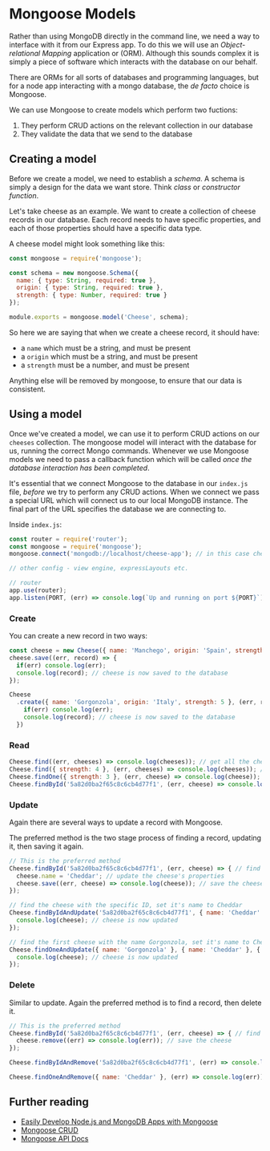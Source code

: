 # Mongoose Models

Rather than using MongoDB directly in the command line, we need a way to interface with it from our Express app. To do this we will use an _Object-relational Mapping_ application or \(ORM\). Although this sounds complex it is simply a piece of software which interacts with the database on our behalf.

There are ORMs for all sorts of databases and programming languages, but for a node app interacting with a mongo database, the _de facto_ choice is Mongoose.

We can use Mongoose to create models which perform two fuctions:

1. They perform CRUD actions on the relevant collection in our database
2. They validate the data that we send to the database

## Creating a model

Before we create a model, we need to establish a _schema_. A schema is simply a design for the data we want store. Think _class_ or _constructor function_.

Let's take cheese as an example. We want to create a collection of cheese records in our database. Each record needs to have specific properties, and each of those properties should have a specific data type.

A cheese model might look something like this:

```js
const mongoose = require('mongoose');

const schema = new mongoose.Schema({
  name: { type: String, required: true },
  origin: { type: String, required: true },
  strength: { type: Number, required: true }
});

module.exports = mongoose.model('Cheese', schema);
```

So here we are saying that when we create a cheese record, it should have:

* a `name` which must be a string, and must be present
* a `origin` which must be a string, and must be present
* a `strength` must be a number, and must be present

Anything else will be removed by mongoose, to ensure that our data is consistent.

## Using a model

Once we've created a model, we can use it to perform CRUD actions on our `cheeses` collection. The mongoose model will interact with the database for us, running the correct Mongo commands. Whenever we use Mongoose models we need to pass a callback function which will be called _once the database interaction has been completed_.

It's essential that we connect Mongoose to the database in our `index.js` file, _before_ we try to perform any CRUD actions. When we connect we pass a special URL which will connect us to our local MongoDB instance. The final part of the URL specifies the database we are connecting to.

Inside `index.js`:

```js
const router = require('router');
const mongoose = require('mongoose');
mongoose.connect('mongodb://localhost/cheese-app'); // in this case cheese-app would be the name of the database

// other config - view engine, expressLayouts etc.

// router
app.use(router);
app.listen(PORT, (err) => console.log(`Up and running on port ${PORT}`));
```

### Create

You can create a new record in two ways:

```js
const cheese = new Cheese({ name: 'Manchego', origin: 'Spain', strength: 3 }); // cheese is created in memory
cheese.save((err, record) => {
  if(err) console.log(err);
  console.log(record); // cheese is now saved to the database
});
```

```js
Cheese
  .create({ name: 'Gorgonzola', origin: 'Italy', strength: 5 }, (err, record) => {
    if(err) console.log(err);
    console.log(record); // cheese is now saved to the database
  })
```

### Read

```js
Cheese.find((err, cheeses) => console.log(cheeses)); // get all the cheeses
Cheese.find({ strength: 4 }, (err, cheeses) => console.log(cheeses)); // get all the cheeses that have a strength of 4
Cheese.findOne({ strength: 3 }, (err, cheese) => console.log(cheese)); // get the first cheese that has a strength of 3
Cheese.findById('5a82d0ba2f65c8c6cb4d77f1', (err, cheese) => console.log(cheese)); // get the cheese with a specific ID
```

### Update

Again there are several ways to update a record with Mongoose.

The preferred method is the two stage process of finding a record, updating it, then saving it again.

```js
// This is the preferred method
Cheese.findById('5a82d0ba2f65c8c6cb4d77f1', (err, cheese) => { // find a specific cheese
  cheese.name = 'Cheddar'; // update the cheese's properties
  cheese.save((err, cheese) => console.log(cheese)); // save the cheese
});

// find the cheese with the specific ID, set it's name to Cheddar
Cheese.findByIdAndUpdate('5a82d0ba2f65c8c6cb4d77f1', { name: 'Cheddar' }, { new: true }, (err, cheese) => {
  console.log(cheese); // cheese is now updated
});

// find the first cheese with the name Gorgonzola, set it's name to Cheddar
Cheese.findOneAndUpdate({ name: 'Gorgonzola' }, { name: 'Cheddar' }, { new: true }, (err, cheese) => {
  console.log(cheese); // cheese is now updated
});
```

### Delete

Similar to update. Again the preferred method is to find a record, then delete it.

```js
// This is the preferred method
Cheese.findById('5a82d0ba2f65c8c6cb4d77f1', (err, cheese) => { // find a specific cheese
  cheese.remove((err) => console.log(err)); // save the cheese
});

Cheese.findByIdAndRemove('5a82d0ba2f65c8c6cb4d77f1', (err) => console.log(err));

Cheese.findOneAndRemove({ name: 'Cheddar' }, (err) => console.log(err));
```

## Further reading

* [Easily Develop Node.js and MongoDB Apps with Mongoose](https://scotch.io/tutorials/using-mongoosejs-in-node-js-and-mongodb-applications)
* [Mongoose CRUD](https://coursework.vschool.io/mongoose-crud/)
* [Mongoose API Docs](http://mongoosejs.com/docs/api.html)



